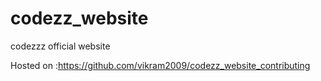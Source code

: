 # codezz_website
codezzz official website 

Hosted on :https://github.com/vikram2009/codezz_website_contributing
